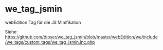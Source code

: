 we_tag_jsmin
============

webEdition Tag für die JS Minifikation


Siehe: https://github.com/dipser/we_tag_jsmin/blob/master/webEdition/we/include/we_tags/custom_tags/we_tag_jsmin.inc.php
